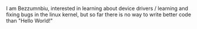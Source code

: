 I am Bezzumnbiu, 
interested in learning about device drivers / learning and fixing bugs 
in the linux kernel, but so far there is no way to write better code than "Hello World!" 

